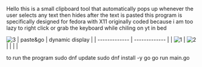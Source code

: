 Hello
this is a small clipboard tool that automatically pops up whenever the user selects any text then hides after the text is pasted
this program is specifically designed for fedora with X11
originally coded because i am too lazy to right click or grab the keyboard while chiling on yt in bed

![3](https://github.com/user-attachments/assets/76317b41-e809-4a3d-9ed6-f549b520263b)
| paste&go  | dynamic display |
| ------------- | ------------- |
| ![1](https://github.com/user-attachments/assets/0d3b34d4-bf35-49ff-9a51-869cee6f6397)  | ![2](https://github.com/user-attachments/assets/a3bc5065-a113-4c77-b8d1-9325cef05626)  |
|   |  |


to run the program
sudo dnf update
sudo dnf install -y go 
go run main.go
